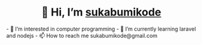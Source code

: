 <h1 align="center"> 👋 Hi, I’m <a href="https://github.com/sukabumikode">sukabumikode</a> </h1>
- 👀 I’m interested in computer programming
- 🌱 I’m currently learning laravel and nodejs
- 📫 How to reach me sukabumikode@gmail.com

<!---
sukabumikode/sukabumikode is a ✨ special ✨ repository because its `README.md` (this file) appears on your GitHub profile.
You can click the Preview link to take a look at your changes.
--->
